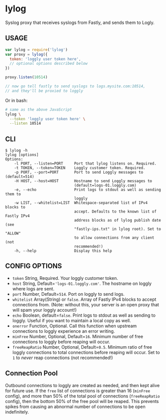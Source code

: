 # lylog

Syslog proxy that receives syslogs from Fastly, and sends them to
Logly.

## USAGE

```javascript
var lylog = require('lylog')
var proxy = lylog({
  token: 'loggly user token here',
  // optional options described below
})

proxy.listen(10514)

// now go tell fastly to send syslogs to logs.mysite.com:10514,
// and they'll be proxied to loggly
```

Or in bash:

```bash
# same as the above JavaScript
lylog \
  --token 'loggly user token here' \
  --listen 10514
```

## CLI

```
$ lylog -h
lylog [options]
Options:
    -l PORT, --listen=PORT     Port that lylog listens on. Required.
    -t TOKEN, --token=TOKEN    Loggly customer token. Required.
    -p PORT, --port=PORT       Port to send Loggly messages to (default=514)
    -H HOST, --host=HOST       Hostname to send Loggly messages to
                               (default=logs-01.loggly.com)
    -e, --echo                 Print logs to stdout as well as sending them to
                               loggly
    -w LIST, --whitelist=LIST  Whitespace-separated list of IPv4 blocks to
                               accept. Defaults to the known list of Fastly IPv4
                               address blocks as of lylog publish date (see
                               "fastly-ips.txt" in lylog root). Set to "ALLOW"
                               to allow connections from any client (not
                               recommended!)
    -h, --help                 Display this help
```

## CONFIG OPTIONS

* `token` String, Required.  Your loggly customer token.
* `host` String, Default=`'logs-01.loggly.com'`.  The hostname on
  loggly where logs are sent.
* `port` Number, Default=`514`.  Port on loggly to send logs.
* `whitelist` Array(String) or `false`.  Array of Fastly IPv4 blocks
  to accept connections from.  (Note: without this, your server is an
  open proxy that will spam your loggly account!)
* `echo` Boolean, default=`false`.  Print logs to stdout as well as
  sending to loggly.  Useful if you want to maintain a local copy as
  well.
* `onerror` Function, Optional.  Call this function when
  upstream connections to loggly experience an error writing.
* `minFree` Number, Optional, Default=`16`.  Minimum number of free
  connections to loggly before reaping will occur.
* `freeReapRatio` Number, Optional, Default=`0.5`.  Minimum ratio of
  free loggly connections to total connections before reaping will
  occur.  Set to `1` to *never* reap connections (not recommended!)

## Connection Pool

Outbound connections to loggly are created as needed, and then kept
alive for future use.  If the `free` list of connections is greater
than 16 (`minFree` config), and more than 50% of the total pool of
connections (`freeReapRatio` config), then the bottom 50% of the free pool
will be reaped.  This prevents spikes from causing an abnormal number
of connections to be open indefinitely.
